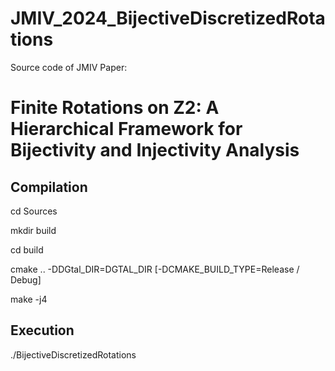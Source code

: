 # JMIV_2024_BijectiveDiscretizedRotations

Source code of JMIV Paper: 

# Finite Rotations on Z2: A Hierarchical Framework for Bijectivity and Injectivity Analysis

## Compilation

cd Sources

mkdir build

cd build

cmake .. -DDGtal_DIR=DGTAL_DIR [-DCMAKE_BUILD_TYPE=Release / Debug]

make -j4

## Execution

./BijectiveDiscretizedRotations
